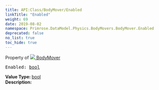 ```yaml
---
title: API:Class/BodyMover/Enabled
linkTitle: "Enabled"
weight: 69
date: 2019-08-02
namespace: Primrose.DataModel.Physics.BodyMovers.BodyMover.Enabled
deprecated: false
no_list: true
toc_hide: true
---
```

Property of <a href="/docs/api-reference/Class/BodyMover"><img src="/icons/silk/rocket.png"/>&nbsp;BodyMover</a>
<pre class="method-declaration">
Enabled: <a class="type" href="/docs/api-reference/System/Primitives#boolean">bool</a></pre>
<b>Value Type: </b>
<a class="type" href="/docs/api-reference/System/Primitives#boolean">bool</a>
<br/>
<b>Description: </b>
